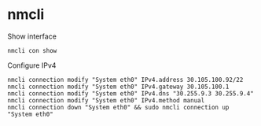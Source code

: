 # nmcli

Show interface

	nmcli con show


Configure IPv4

	nmcli connection modify "System eth0" IPv4.address 30.105.100.92/22
	nmcli connection modify "System eth0" IPv4.gateway 30.105.100.1
	nmcli connection modify "System eth0" IPv4.dns "30.255.9.3 30.255.9.4"
	nmcli connection modify "System eth0" IPv4.method manual
	nmcli connection down "System eth0" && sudo nmcli connection up "System eth0"
